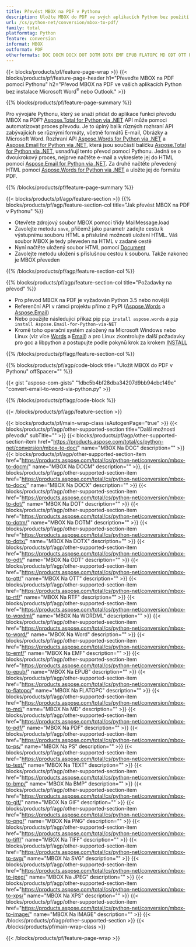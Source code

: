 ```yaml
---
title: Převést MBOX na PDF v Pythonu
description: Uložte MBOX do PDF ve svých aplikacích Python bez použití Microsoft Outlook nebo Word 
url: /cs/python-net/conversion/mbox-to-pdf/
family: total
platformtag: Python
feature: conversion
informat: MBOX
outformat: PDF
otherformats: DOC DOCM DOCX DOT DOTM DOTX EMF EPUB FLATOPC MD ODT OTT PCL PDF PS RTF TEXT WORD WORDML BMP GIF IMAGE JPEG TIFF PNG SVG XPS
---
```

{{< blocks/products/pf/feature-page-wrap >}}
{{< blocks/products/pf/feature-page-header h1="Převeďte MBOX na PDF pomocí Pythonu" h2="Převod MBOX na PDF ve vašich aplikacích Python bez instalace Microsoft Word<sup>&reg;</sup> nebo Outlook." >}}

{{% blocks/products/pf/feature-page-summary %}}

Pro vývojáře Pythonu, který se snaží přidat do aplikace funkci převodu MBOX na PDF? [Aspose.Total for Python via .NET](https://products.aspose.com/total/python-net/) API může pomoci automatizovat proces převodu. Je to úplný balík různých rozhraní API zabývajících se různými formáty, včetně formátů E-mail, Obrázky a Microsoft Word. Rozhraní API [Aspose.Words for Python via .NET](https://products.aspose.com/words/python-net/) a [Aspose.Email for Python via .NET](https://products.aspose.com/email/python-net/), která jsou součástí balíčku [Aspose.Total for Python via .NET](https://products.aspose.com/total/python-net/), usnadňují tento převod pomocí Pythonu. Jedná se o dvoukrokový proces, nejprve načtěte e-mail a vykreslete jej do HTML pomocí [Aspose.Email for Python via .NET](https://products.aspose.com/email/python-net/). Za druhé načtěte převedený HTML pomocí [Aspose.Words for Python via .NET](https://products.aspose.com/words/python-net/) a uložte jej do formátu PDF.

{{% /blocks/products/pf/feature-page-summary %}}

{{< blocks/products/pf/agp/feature-section >}}
{{% blocks/products/pf/agp/feature-section-col title="Jak převést MBOX na PDF v Pythonu" %}}

- Otevřete zdrojový soubor MBOX pomocí třídy MailMessage.load
- Zavolejte metodu `save`, přičemž jako parametr zadejte cestu k výstupnímu souboru HTML a příslušné možnosti uložení HTML. Váš soubor MBOX je tedy převeden na HTML v zadané cestě
- Nyní načtěte uložený soubor HTML pomocí [Document](https://reference.aspose.com/words/python-net/aspose.words/document/)
- Zavolejte metodu uložení s příslušnou cestou k souboru. Takže nakonec je MBOX převeden

{{% /blocks/products/pf/agp/feature-section-col %}}

{{% blocks/products/pf/agp/feature-section-col title="Požadavky na převod" %}}

- Pro převod MBOX na PDF je vyžadován Python 3.5 nebo novější
- Referenční API v rámci projektu přímo z PyPI ([Aspose.Words](https://pypi.org/project/aspose-words/) a [Aspose.Email](https://pypi.org/project/Aspose.Email-for-Python-via-NET/))
- Nebo použijte následující příkaz pip ```pip install aspose.words``` a ```pip install Aspose.Email-for-Python-via-NET``` 
- Kromě toho operační systém založený na Microsoft Windows nebo Linux (viz více [Words](https://docs.aspose.com/words/python-net/system-requirements/) a [Email](https://docs.aspose.com/email/python-net/system-requirements/)) a pro Linux zkontrolujte další požadavky pro gcc a libpython a postupujte podle pokynů krok za krokem [INSTALL](https://docs.aspose.com/words/python-net/installation/)
 

{{% /blocks/products/pf/agp/feature-section-col %}}

{{% blocks/products/pf/agp/code-block title="Uložit MBOX do PDF v Pythonu" offSpacer="" %}}

{{< gist "aspose-com-gists" "1dbc5b4bf28dba34207d9bb94cbc149e" "convert-email-to-word-via-python.py" >}}

{{% /blocks/products/pf/agp/code-block %}}

{{< /blocks/products/pf/agp/feature-section >}}

{{< blocks/products/pf/main-wrap-class isAutogenPage="true" >}}
{{< blocks/products/pf/agp/other-supported-section title="Další možnosti převodu" subTitle="" >}}
{{< blocks/products/pf/agp/other-supported-section-item href="https://products.aspose.com/total/cs/python-net/conversion/mbox-to-doc/" name="MBOX Na DOC" description="" >}}
{{< blocks/products/pf/agp/other-supported-section-item href="https://products.aspose.com/total/cs/python-net/conversion/mbox-to-docm/" name="MBOX Na DOCM" description="" >}},
{{< blocks/products/pf/agp/other-supported-section-item href="https://products.aspose.com/total/cs/python-net/conversion/mbox-to-docx/" name="MBOX Na DOCX" description="" >}}
{{< blocks/products/pf/agp/other-supported-section-item href="https://products.aspose.com/total/cs/python-net/conversion/mbox-to-dot/" name="MBOX Na DOT" description="" >}}
{{< blocks/products/pf/agp/other-supported-section-item href="https://products.aspose.com/total/cs/python-net/conversion/mbox-to-dotm/" name="MBOX Na DOTM" description="" >}}
{{< blocks/products/pf/agp/other-supported-section-item href="https://products.aspose.com/total/cs/python-net/conversion/mbox-to-dotx/" name="MBOX Na DOTX" description="" >}}
{{< blocks/products/pf/agp/other-supported-section-item href="https://products.aspose.com/total/cs/python-net/conversion/mbox-to-odt/" name="MBOX Na ODT" description="" >}}
{{< blocks/products/pf/agp/other-supported-section-item href="https://products.aspose.com/total/cs/python-net/conversion/mbox-to-ott/" name="MBOX Na OTT" description="" >}}
{{< blocks/products/pf/agp/other-supported-section-item href="https://products.aspose.com/total/cs/python-net/conversion/mbox-to-rtf/" name="MBOX Na RTF" description="" >}}
{{< blocks/products/pf/agp/other-supported-section-item href="https://products.aspose.com/total/cs/python-net/conversion/mbox-to-wordml/" name="MBOX Na WORDML" description="" >}}
{{< blocks/products/pf/agp/other-supported-section-item href="https://products.aspose.com/total/cs/python-net/conversion/mbox-to-word/" name="MBOX Na Word" description="" >}}
{{< blocks/products/pf/agp/other-supported-section-item href="https://products.aspose.com/total/cs/python-net/conversion/mbox-to-emf/" name="MBOX Na EMF" description="" >}}
{{< blocks/products/pf/agp/other-supported-section-item href="https://products.aspose.com/total/cs/python-net/conversion/mbox-to-epub/" name="MBOX Na EPUB" description="" >}}
{{< blocks/products/pf/agp/other-supported-section-item href="https://products.aspose.com/total/cs/python-net/conversion/mbox-to-flatopc/" name="MBOX Na FLATOPC" description="" >}}
{{< blocks/products/pf/agp/other-supported-section-item href="https://products.aspose.com/total/cs/python-net/conversion/mbox-to-md/" name="MBOX Na MD" description="" >}}
{{< blocks/products/pf/agp/other-supported-section-item href="https://products.aspose.com/total/cs/python-net/conversion/mbox-to-pdf/" name="MBOX Na PDF" description="" >}}
{{< blocks/products/pf/agp/other-supported-section-item href="https://products.aspose.com/total/cs/python-net/conversion/mbox-to-ps/" name="MBOX Na PS" description="" >}}
{{< blocks/products/pf/agp/other-supported-section-item href="https://products.aspose.com/total/cs/python-net/conversion/mbox-to-text/" name="MBOX Na TEXT" description="" >}}
{{< blocks/products/pf/agp/other-supported-section-item href="https://products.aspose.com/total/cs/python-net/conversion/mbox-to-bmp/" name="MBOX Na BMP" description="" >}}
{{< blocks/products/pf/agp/other-supported-section-item href="https://products.aspose.com/total/cs/python-net/conversion/mbox-to-gif/" name="MBOX Na GIF" description="" >}}
{{< blocks/products/pf/agp/other-supported-section-item href="https://products.aspose.com/total/cs/python-net/conversion/mbox-to-png/" name="MBOX Na PNG" description="" >}}
{{< blocks/products/pf/agp/other-supported-section-item href="https://products.aspose.com/total/cs/python-net/conversion/mbox-to-tiff/" name="MBOX Na TIFF" description="" >}}
{{< blocks/products/pf/agp/other-supported-section-item href="https://products.aspose.com/total/cs/python-net/conversion/mbox-to-svg/" name="MBOX Na SVG" description="" >}}
{{< blocks/products/pf/agp/other-supported-section-item href="https://products.aspose.com/total/cs/python-net/conversion/mbox-to-jpeg/" name="MBOX Na JPEG" description="" >}}
{{< blocks/products/pf/agp/other-supported-section-item href="https://products.aspose.com/total/cs/python-net/conversion/mbox-to-xps/" name="MBOX Na XPS" description="" >}}
{{< blocks/products/pf/agp/other-supported-section-item href="https://products.aspose.com/total/cs/python-net/conversion/mbox-to-image/" name="MBOX Na IMAGE" description="" >}}
{{< /blocks/products/pf/agp/other-supported-section >}}
{{< /blocks/products/pf/main-wrap-class >}}

{{< /blocks/products/pf/feature-page-wrap >}}